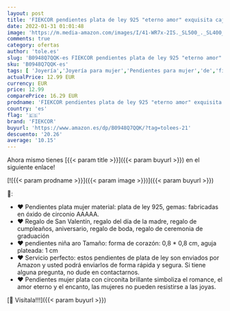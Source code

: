 ```yaml
---
layout: post
title: 'FIEKCOR pendientes plata de ley 925 "eterno amor" exquisita caja regalo'
date: 2022-01-31 01:01:48
image: 'https://m.media-amazon.com/images/I/41-WR7x-2IS._SL500_._SL400_.jpg'
comments: true
category: ofertas
author: 'tole.es'
slug: 'B0948Q7QQK-es FIEKCOR pendientes plata de ley 925 "eterno amor"...'
sku: 'B0948Q7QQK-es'
tags: [ 'Joyería','Joyería para mujer','Pendientes para mujer','de','fiekcor','ley','plata', ]
actualPrice: 12.99 EUR
currency: EUR
price: 12.99
comparePrice: 16.29 EUR
prodname: 'FIEKCOR pendientes plata de ley 925 "eterno amor" exquisita caja regalo'
country: 'es'
flag: '🇪🇸'
brand: 'FIEKCOR'
buyurl: 'https://www.amazon.es/dp/B0948Q7QQK/?tag=tolees-21'
descuento: '20.26'
average: '10.15'
---
```


Ahora mismo tienes [{{< param title >}}]({{< param buyurl >}}) en el siguiente enlace!

[![{{< param prodname >}}]({{< param image >}})]({{< param buyurl >}})

🔎:

- ♥ Pendientes plata mujer material: plata de ley 925, gemas: fabricadas en óxido de circonio AAAAA.
- ♥ Regalo de San Valentín, regalo del día de la madre, regalo de cumpleaños, aniversario, regalo de boda, regalo de ceremonia de graduación
- ♥ pendientes niña aro Tamaño: forma de corazón: 0,8 * 0,8 cm, aguja plateada: 1 cm
- ♥ Servicio perfecto: estos pendientes de plata de ley son enviados por Amazon y usted podrá enviarlos de forma rápida y segura. Si tiene alguna pregunta, no dude en contactarnos.
- ♥ Pendientes mujer plata con circonita brillante simboliza el romance, el amor eterno y el encanto, las mujeres no pueden resistirse a las joyas.

[🛒 Visítala!!!]({{< param buyurl >}})
